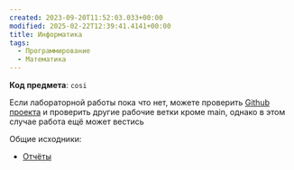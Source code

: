 ```yaml
---
created: 2023-09-20T11:52:03.033+00:00
modified: 2025-02-22T12:39:41.4141+00:00
title: Информатика
tags:
  - Программирование
  - Математика
---
```

**Код предмета**: `cosi`

Если лабораторной работы пока что нет, можете проверить [Github проекта](https://github.com/IAmProgrammist/lab_materials) и проверить другие рабочие ветки кроме main, однако в этом случае работа ещё может вестись 

Общие исходники:
- [Отчёты](https://github.com/IAmProgrammist/lab_materials/tree/main/%D0%98%D0%BD%D1%84%D0%BE%D1%80%D0%BC%D0%B0%D1%82%D0%B8%D0%BA%D0%B0)